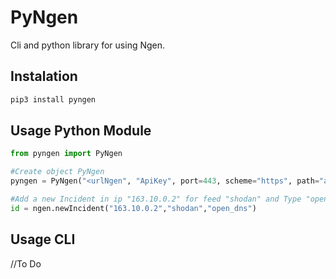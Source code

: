 PyNgen
======

Cli and python library for using Ngen.


Instalation
-----------
```bash
pip3 install pyngen
```

Usage Python Module
-------------------

```python
from pyngen import PyNgen

#Create object PyNgen
pyngen = PyNgen("<urlNgen", "ApiKey", port=443, scheme="https", path="api")

#Add a new Incident in ip "163.10.0.2" for feed "shodan" and Type "open_dns"
id = ngen.newIncident("163.10.0.2","shodan","open_dns")
```


Usage CLI
---------

 //To Do
